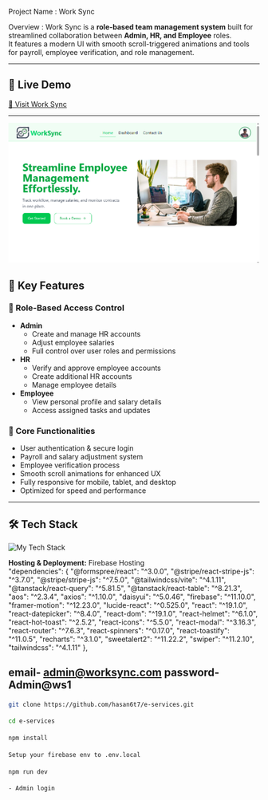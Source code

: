 Project Name :  Work Sync

Overview : Work Sync is a **role-based team management system** built for streamlined collaboration between **Admin, HR, and Employee** roles.  
It features a modern UI with smooth scroll-triggered animations and tools for payroll, employee verification, and role management.

---

## 🚀 Live Demo
[🔗 Visit Work Sync](https://work-syncc.web.app/)

---
<img src="https://github.com/hasan6t7/work-sync-client/blob/main/Screenshot%202025-08-09%20163041.png"  />

## 📌 Key Features

### 🔑 Role-Based Access Control
- **Admin**
  - Create and manage HR accounts
  - Adjust employee salaries
  - Full control over user roles and permissions
- **HR**
  - Verify and approve employee accounts
  - Create additional HR accounts
  - Manage employee details
- **Employee**
  - View personal profile and salary details
  - Access assigned tasks and updates

### 💼 Core Functionalities
- User authentication & secure login
- Payroll and salary adjustment system
- Employee verification process
- Smooth scroll animations for enhanced UX
- Fully responsive for mobile, tablet, and desktop
- Optimized for speed and performance

---

## 🛠️ Tech Stack

<p align="left">
  <img src="https://camo.githubusercontent.com/1eff0011bba9911dcfa1483a6d02a7a9fa5778460633e1ac0c346bc7c69d2b98/68747470733a2f2f736b696c6c69636f6e732e6465762f69636f6e733f693d68746d6c2c6373732c6a732c72656163742c7461696c77696e642c6e6f64656a732c657870726573732c6d6f6e676f64622c66697265626173652c676974" alt="My Tech Stack" data-canonical-src="https://skillicons.dev/icons?i=html,css,js,react,tailwind,nodejs,express,mongodb,firebase,git" />
</p>  



**Hosting & Deployment:** Firebase Hosting  
  "dependencies": {
    "@formspree/react": "^3.0.0",
    "@stripe/react-stripe-js": "^3.7.0",
    "@stripe/stripe-js": "^7.5.0",
    "@tailwindcss/vite": "^4.1.11",
    "@tanstack/react-query": "^5.81.5",
    "@tanstack/react-table": "^8.21.3",
    "aos": "^2.3.4",
    "axios": "^1.10.0",
    "daisyui": "^5.0.46",
    "firebase": "^11.10.0",
    "framer-motion": "^12.23.0",
    "lucide-react": "^0.525.0",
    "react": "^19.1.0",
    "react-datepicker": "^8.4.0",
    "react-dom": "^19.1.0",
    "react-helmet": "^6.1.0",
    "react-hot-toast": "^2.5.2",
    "react-icons": "^5.5.0",
    "react-modal": "^3.16.3",
    "react-router": "^7.6.3",
    "react-spinners": "^0.17.0",
    "react-toastify": "^11.0.5",
    "recharts": "^3.1.0",
    "sweetalert2": "^11.22.2",
    "swiper": "^11.2.10",
    "tailwindcss": "^4.1.11"
  },

email- admin@worksync.com
password- Admin@ws1
---
```bash
git clone https://github.com/hasan6t7/e-services.git

cd e-services

npm install

Setup your firebase env to .env.local

npm run dev

- Admin login





